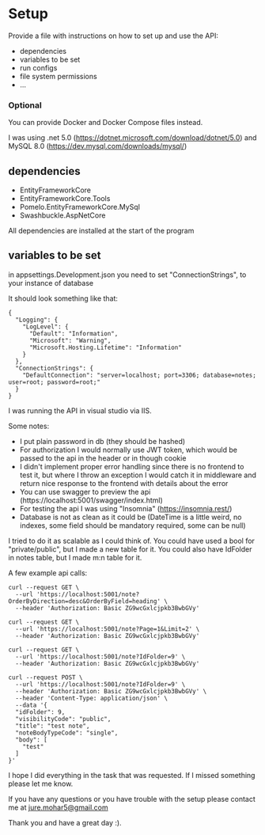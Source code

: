 # Setup

Provide a file with instructions on how to set up and use the API:
* dependencies
* variables to be set
* run configs
* file system permissions
* ...

### Optional
You can provide Docker and Docker Compose files instead.


I was using .net 5.0 (https://dotnet.microsoft.com/download/dotnet/5.0)
and MySQL 8.0 (https://dev.mysql.com/downloads/mysql/)

## dependencies
* EntityFrameworkCore
* EntityFrameworkCore.Tools
* Pomelo.EntityFrameworkCore.MySql
* Swashbuckle.AspNetCore

All dependencies are installed at the start of the program

## variables to be set

in appsettings.Development.json you need to set "ConnectionStrings", to your instance of database

It should look something like that:
```
{
  "Logging": {
    "LogLevel": {
      "Default": "Information",
      "Microsoft": "Warning",
      "Microsoft.Hosting.Lifetime": "Information"
    }
  },
  "ConnectionStrings": {
    "DefaultConnection": "server=localhost; port=3306; database=notes; user=root; password=root;"
  }
}
```

I was running the API in visual studio via IIS.


Some notes:

- I put plain password in db (they should be hashed)
- For authorization I would normally use JWT token, which would be passed to the api in the header or in though cookie
- I didn't implement proper error handling since there is no frontend to test it, but where I throw an exception I would catch it in middleware and return nice response to the frontend with details about the error
- You can use swagger to preview the api (https://localhost:5001/swagger/index.html)
- For testing the api I was using "Insomnia" (https://insomnia.rest/)
- Database is not as clean as it could be (DateTime is a little weird, no indexes, some field should be mandatory required, some can be null)

I tried to do it as scalable as I could think of. You could have used a bool for "private/public", but I made a new table for it.
You could also have IdFolder in notes table, but I made m:n table for it.

A few example api calls:
```
curl --request GET \
  --url 'https://localhost:5001/note?OrderByDirection=desc&OrderByField=heading' \
  --header 'Authorization: Basic ZG9wcGxlcjpkb3BwbGVy'

curl --request GET \
  --url 'https://localhost:5001/note?Page=1&Limit=2' \
  --header 'Authorization: Basic ZG9wcGxlcjpkb3BwbGVy'

curl --request GET \
  --url 'https://localhost:5001/note?IdFolder=9' \
  --header 'Authorization: Basic ZG9wcGxlcjpkb3BwbGVy'

curl --request POST \
  --url 'https://localhost:5001/note?IdFolder=9' \
  --header 'Authorization: Basic ZG9wcGxlcjpkb3BwbGVy' \
  --header 'Content-Type: application/json' \
  --data '{
  "idFolder": 9,
  "visibilityCode": "public",
  "title": "test note",
  "noteBodyTypeCode": "single",
  "body": [
    "test"
  ]
}'

```

I hope I did everything in the task that was requested. If I missed something please let me know.

If you have any questions or you have trouble with the setup please contact me at jure.mohar5@gmail.com

Thank you and have a great day :).
